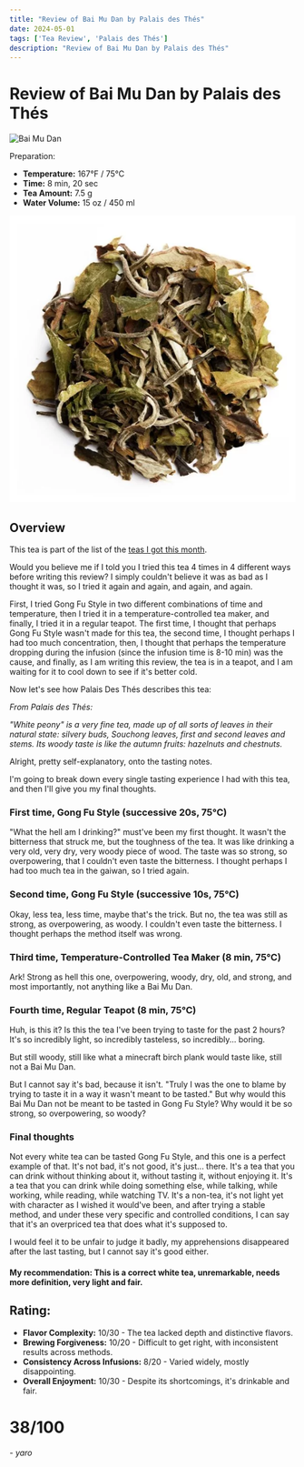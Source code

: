 ```yaml
---
title: "Review of Bai Mu Dan by Palais des Thés"
date: 2024-05-01
tags: ['Tea Review', 'Palais des Thés']
description: "Review of Bai Mu Dan by Palais des Thés"
---
```


# Review of Bai Mu Dan by Palais des Thés

![Bai Mu Dan](img_4.png)

Preparation:

- **Temperature:** 167°F / 75°C
- **Time:** 8 min, 20 sec
- **Tea Amount:** 7.5 g
- **Water Volume:** 15 oz / 450 ml 

![Bai Mu Dan in Teapot](img_3.png)

## Overview

This tea is part of the list of the [teas I got this month](https://skoomaden.me/posts/teas-arriving-in-may/).

Would you believe me if I told you I tried this tea 4 times in 4 different ways before writing this review?
I simply couldn't believe it was as bad as I thought it was, so I tried it again and again, and again, and again.

First, I tried Gong Fu Style in two different combinations of time and temperature, then I tried it in a temperature-controlled tea maker, and finally, I tried it in a regular teapot.
The first time, I thought that perhaps Gong Fu Style wasn't made for this tea, the second time, I thought perhaps I had too much concentration, then, I thought that perhaps the temperature dropping during the infusion (since the infusion time is 8-10 min) was the cause, and finally, as I am writing this review, the tea is in a teapot, and I am waiting for it to cool down to see if it's better cold.

Now let's see how Palais Des Thés describes this tea:

*From Palais des Thés:*

*"White peony" is a very fine tea, made up of all sorts of leaves in their natural state: silvery buds, Souchong leaves, first and second leaves and stems.*
*Its woody taste is like the autumn fruits: hazelnuts and chestnuts.*

Alright, pretty self-explanatory, onto the tasting notes.

I'm going to break down every single tasting experience I had with this tea, and then I'll give you my final thoughts.

### First time, Gong Fu Style (successive 20s, 75°C)

"What the hell am I drinking?" must've been my first thought. It wasn't the bitterness that struck me, but the toughness of the tea. It was like drinking a very old, very dry, very woody piece of wood. The taste was so strong, so overpowering, that I couldn't even taste the bitterness. I thought perhaps I had too much tea in the gaiwan, so I tried again.

### Second time, Gong Fu Style (successive 10s, 75°C)

Okay, less tea, less time, maybe that's the trick. But no, the tea was still as strong, as overpowering, as woody. I couldn't even taste the bitterness. I thought perhaps the method itself was wrong.

### Third time, Temperature-Controlled Tea Maker (8 min, 75°C)

Ark! Strong as hell this one, overpowering, woody, dry, old, and strong, and most importantly, not anything like a Bai Mu Dan.

### Fourth time, Regular Teapot (8 min, 75°C)

Huh, is this it?
Is this the tea I've been trying to taste for the past 2 hours?
It's so incredibly light, so incredibly tasteless, so incredibly... boring.

But still woody, still like what a minecraft birch plank would taste like, still not a Bai Mu Dan.

But I cannot say it's bad, because it isn't. "Truly I was the one to blame by trying to taste it in a way it wasn't meant to be tasted."
But why would this Bai Mu Dan not be meant to be tasted in Gong Fu Style? Why would it be so strong, so overpowering, so woody?

### Final thoughts

Not every white tea can be tasted Gong Fu Style, and this one is a perfect example of that. It's not bad, it's not good, it's just... there. It's a tea that you can drink without thinking about it, without tasting it, without enjoying it. It's a tea that you can drink while doing something else, while talking, while working, while reading, while watching TV.
It's a non-tea, it's not light yet with character as I wished it would've been, and after trying a stable method, and under these very specific and controlled conditions, I can say that it's an overpriced tea that does what it's supposed to.

I would feel it to be unfair to judge it badly, my apprehensions disappeared after the last tasting, but I cannot say it's good either.

#### My recommendation: This is a correct white tea, unremarkable, needs more definition, very light and fair.

## Rating:

- **Flavor Complexity:** 10/30 - The tea lacked depth and distinctive flavors.
- **Brewing Forgiveness:** 10/20 - Difficult to get right, with inconsistent results across methods.
- **Consistency Across Infusions:** 8/20 - Varied widely, mostly disappointing.
- **Overall Enjoyment:** 10/30 - Despite its shortcomings, it's drinkable and fair.

# 38/100

*- yaro*
